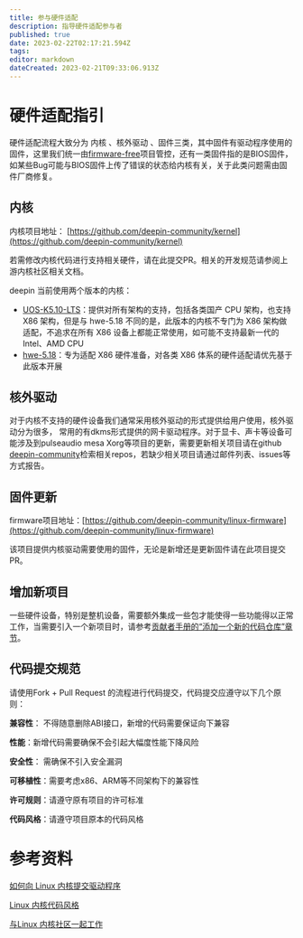 ```yaml
---
title: 参与硬件适配
description: 指导硬件适配参与者
published: true
date: 2023-02-22T02:17:21.594Z
tags: 
editor: markdown
dateCreated: 2023-02-21T09:33:06.913Z
---
```


# 硬件适配指引

硬件适配流程大致分为 内核 、核外驱动 、固件三类，其中固件有驱动程序使用的固件，这里我们统一由[firmware-free](https://github.com/deepin-community/firmware-free)项目管控，还有一类固件指的是BIOS固件，如某些Bug可能与BIOS固件上传了错误的状态给内核有关，关于此类问题需由固件厂商修复。

## 内核

内核项目地址： [https://github.com/deepin-community/kernel](https://github.com/deepin-community/kernel)

若需修改内核代码进行支持相关硬件，请在此提交PR。相关的开发规范请参阅上游内核社区相关文档。

deepin 当前使用两个版本的内核：
* [UOS-K5.10-LTS](https://github.com/deepin-community/kernel/tree/UOS-K5.10-LTS)：提供对所有架构的支持，包括各类国产 CPU 架构，也支持 X86 架构，但是与 hwe-5.18 不同的是，此版本的内核不专门为 X86 架构做适配，不追求在所有 X86 设备上都能正常使用，如可能不支持最新一代的 Intel、AMD CPU
* [hwe-5.18](https://github.com/deepin-community/kernel/tree/hwe-5.18)：专为适配 X86 硬件准备，对各类 X86 体系的硬件适配请优先基于此版本开展

## 核外驱动

对于内核不支持的硬件设备我们通常采用核外驱动的形式提供给用户使用，核外驱动分为很多， 常用的有dkms形式提供的网卡驱动程序。对于显卡、声卡等设备可能涉及到pulseaudio mesa Xorg等项目的更新，需要更新相关项目请在github [deepin-community](https://github.com/deepin-community)检索相关repos，若缺少相关项目请通过邮件列表、issues等方式报告。 

## 固件更新

firmware项目地址：[https://github.com/deepin-community/linux-firmware](https://github.com/deepin-community/linux-firmware)

该项目提供内核驱动需要使用的固件，无论是新增还是更新固件请在此项目提交PR。

## 增加新项目

一些硬件设备，特别是整机设备，需要额外集成一些包才能使得一些功能得以正常工作，当需要引入一个新项目时，请参考[贡献者手册的“添加一个新的代码仓库”章节](https://wiki.deepin.org/zh/%E5%BC%80%E5%8F%91%E8%80%85%E6%8C%87%E5%8D%97/contributing-handbook#添加一个新的代码仓库)。

## 代码提交规范

请使用Fork + Pull Request 的流程进行代码提交，代码提交应遵守以下几个原则：

 **兼容性**： 不得随意删除ABI接口，新增的代码需要保证向下兼容

 **性能**：新增代码需要确保不会引起大幅度性能下降风险

 **安全性**： 需确保不引入安全漏洞

 **可移植性**：需要考虑x86、ARM等不同架构下的兼容性

**许可规则**：请遵守原有项目的许可标准

**代码风格**：请遵守项目原本的代码风格

# 参考资料

[如何向 Linux 内核提交驱动程序](https://www.kernel.org/doc/html/v5.3/translations/zh_CN/process/submitting-drivers.html)

[Linux 内核代码风格](https://www.kernel.org/doc/html/v5.3/translations/zh_CN/process/coding-style.html)

[与Linux 内核社区一起工作](https://www.kernel.org/doc/html/v5.3/translations/zh_CN/process/index.html)